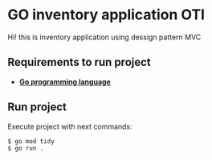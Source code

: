 # GO inventory application OTI

Hi! this is inventory application using dessign pattern MVC


## Requirements to run project
	
* [**Go programming language**](https://go.dev/doc/install)

## Run project

Execute project with next commands:
	
	$ go mod tidy
	$ go run .
